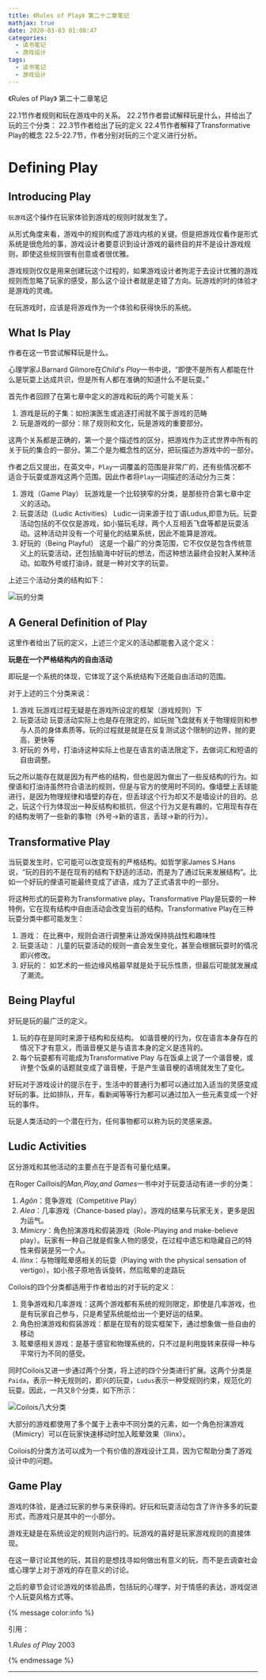 ```yaml
---
title: 《Rules of Play》 第二十二章笔记
mathjax: true
date: 2020-03-03 01:08:47
categories:
  - 读书笔记
  - 游戏设计
tags:
  - 读书笔记
  - 游戏设计
---
```




《Rules of Play》 第二十二章笔记

22.1节作者规则和玩在游戏中的关系。
22.2节作者尝试解释玩是什么，并给出了玩的三个分类：
22.3节作者给出了玩的定义
22.4节作者解释了Transformative Play的概念
22.5-22.7节，作者分别对玩的三个定义进行分析。



<!--more-->

# Defining Play

## Introducing Play

`玩游戏`这个操作在玩家体验到游戏的规则时就发生了。

从形式角度来看，游戏中的规则构成了游戏内核的关键。但是把游戏仅看作是形式系统是很危险的事，游戏设计者要意识到设计游戏的最终目的并不是设计游戏规则，即使这些规则很有创意或者很优雅。

游戏规则仅仅是用来创建玩这个过程的，如果游戏设计者拘泥于去设计优雅的游戏规则而忽略了玩家的感受，那么这个设计者就是走错了方向。玩游戏的时的体验才是游戏的灵魂。

在玩游戏时，应该是将游戏作为一个体验和获得快乐的系统。

## What Is Play

作者在这一节尝试解释玩是什么。

心理学家J.Barnard Gilmore在*Child's Play*一书中说，“即使不是所有人都能在什么是玩耍上达成共识，但是所有人都在准确的知道什么不是玩耍。”

首先作者回顾了在第七章中定义的游戏和玩的两个可能关系：

1. 游戏是玩的子集：如扮演医生或追逐打闹就不属于游戏的范畴
2. 玩是游戏的一部分：除了规则和文化，玩是游戏的重要部分。

这两个关系都是正确的，第一个是个描述性的区分，把游戏作为正式世界中所有的关于玩的集合的一部分。第二个是为概念性的区分，把玩描述为游戏中的一部分。

作者之后又提出，在英文中，`Play`一词覆盖的范围是非常广的，还有些情况都不适合于玩耍或游戏这两个范围。因此作者将`Play`一词描述的活动分为三类：

1. 游戏（Game Play）
   玩游戏是一个比较狭窄的分类，是那些符合第七章中定义的活动。
2. 玩耍活动（Ludic Activities）
   Ludic一词来源于拉丁语Ludus,即意为玩。玩耍活动包括的不仅仅是游戏，如小猫玩毛球，两个人互相丢飞盘等都是玩耍活动。这种活动并没有一个可量化的结果系统，因此不能算是游戏。
3. 好玩的（Being Playful）
   这是一个最广的分类范围，它不仅仅是包含传统意义上的玩耍活动，还包括脑海中好玩的想法，而这种想法最终会投射入某种活动。如取外号或打油诗，就是一种对文字的玩耍。

上述三个活动分类的结构如下：

![玩的分类](RulesOfPlay-Chapter22-Notes/2020-03-02-23-52-23.png)

## A General Definition of Play

这里作者给出了玩的定义，上述三个定义的活动都能套入这个定义：

**玩是在一个严格结构内的自由活动**

即玩是一个系统的体现，它体现了这个系统结构下还能自由活动的范围。

对于上述的三个分类来说：

1. 游戏
   玩游戏过程无疑是在游戏所设定的框架（游戏规则）下
2. 玩耍活动
   玩耍活动实际上也是存在限定的，如玩抛飞盘就有关于物理规则和参与人员的身体素质等。玩的过程就是就是在反复测试这个限制的边界，抛的更高，更快等
3. 好玩的
   外号，打油诗这种实际上也是在语言的语法限定下，去做词汇和短语的自由调整。

玩之所以能存在就是因为有严格的结构，但也是因为做出了一些反结构的行为。如俚语和打油诗虽然符合语法的规则，但是与官方的使用时不同的。像墙壁上丢球能进行，是因为物理规律和墙壁的存在，但丢球这个行为却又不是墙设计的目的。总之，玩这个行为体现出一种反结构和抵抗，但这个行为又是有趣的，它用现有存在的结构发明了一些新的事物（外号→新的语言，丢球→新的行为）。

## Transformative Play

当玩耍发生时，它可能可以改变现有的严格结构。如哲学家James S.Hans说，“玩的目的不是在现有的结构下舒适的活动，而是为了通过玩来发展结构”。比如一个好玩的俚语可能最终变成了谚语，成为了正式语言中的一部分。

将这种形式的玩耍称为Transformative play。Transformative Play是玩耍的一种特例，它在现有结构中自由活动会改变当前的结构。Transformative Play在三种玩耍分类中都可能发生：

1. 游戏：
   在比赛中，规则会进行调整来让游戏保持挑战性和趣味性
2. 玩耍活动：
   儿童的玩耍活动的规则一直会发生变化，甚至会根据玩耍时的情况即兴修改。
3. 好玩的：
   如艺术的一些边缘风格最早就是处于玩乐性质，但最后可能就发展成了潮流。

## Being Playful

好玩是玩的最广泛的定义。

1. 玩的存在是同时来源于结构和反结构。
   如谐音梗的行为，仅在语言本身存在的情况下才有意义，而谐音梗又是与语言本身的定义是违背的。
2. 每个玩耍都有可能成为Transformative Play
   与在饭桌上说了一个谐音梗，或许整个饭桌的话题就变成了谐音梗，于是产生谐音梗的语境就发生了变化。

好玩对于游戏设计的提示在于，生活中的普通行为都可以通过加入适当的灵感变成好玩的事。比如排队，开车，看新闻等等行为都可以通过加入一些元素变成一个好玩的事件。

玩是人类活动的一个潜在行为，任何事物都可以称为玩的灵感来源。

## Ludic Activities

区分游戏和其他活动的主要点在于是否有可量化结果。

在Roger Caillois的*Man,Play,and Games*一书中对于玩耍活动有进一步的分类：

1. $Ag\hat{o}n$：竞争游戏（Competitive Play）
2. $Alea$：几率游戏（Chance-based play）。游戏的结果与玩家无关，更多是因为运气。
3. $Mimicry$：角色扮演游戏和假装游戏（Role-Playing and make-believe play）。玩家有一种自己就是假象人物的感受，在过程中遗忘和隐藏自己的特性来假装是另一个人。
4. $Ilinx$：与物理眩晕感相关的玩耍（Playing with the physical sensation of vertigo）。如小孩子原地告诉旋转，然后眩晕的走路玩

Coilois的四个分类都适用于作者给出的对于玩的定义：

1. 竞争游戏和几率游戏：这两个游戏都有系统的规则限定，即使是几率游戏，也是有玩家自己参与，只是希望系统能给出一个更好运的结果。
2. 角色扮演游戏和假装游戏：都是在现有的现实框架下，通过想象做一些自由的移动
3. 眩晕感相关游戏：是基于感官和物理系统的，只不过是利用旋转来获得一种与平常行为不同的感受。

同时Coilois又进一步通过两个分类，将上述的四个分类进行扩展。这两个分类是`Paida`，表示一种无规则的，即兴的玩耍，`Ludus`表示一种受规则约束，规范化的玩耍。因此，一共又8个分类，如下所示：

![Coilois八大分类](RulesOfPlay-Chapter22-Notes/2020-03-03-00-51-32.png)

大部分的游戏都使用了多个属于上表中不同分类的元素，如一个角色扮演游戏（Mimicry）可以在玩家快速移动时加入眩晕效果（Ilinx）。

Coilois的分类方法可以成为一个有价值的游戏设计工具，因为它帮助分类了游戏设计中的问题。

## Game Play

游戏的体验，是通过玩家的参与来获得的。好玩和玩耍活动包含了许许多多的玩耍形式，而游戏只是其中的一小部分。

游戏无疑是在系统设定的规则内运行的。玩游戏的喜好是玩家游戏规则的直接体现。

在这一章讨论其他的玩，其目的是想找寻如何做出有意义的玩，而不是去调查社会或心理学上对于游戏的存在意义的讨论。

之后的章节会讨论游戏的体验品质，包括玩的心理学，对于情感的表达，游戏促进个人玩耍风格方式等。

{% message color:info %}

引用：

1.*Rules of Play* 2003

{% endmessage %}

***